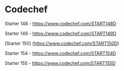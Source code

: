 # Codechef

Starter 148 - https://www.codechef.com/START148D

Starter 149 - https://www.codechef.com/START149D

[Starter 150] (https://www.codechef.com/START150D)

Starter 154 - https://www.codechef.com/START154D

Starter 155 - https://www.codechef.com/START155D
